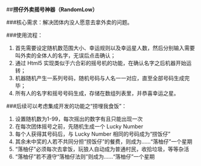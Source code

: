 
##**捞仔外卖摇号神器（RandomLow）**

###核心需求：解决团体内没人愿意去拿外卖的问题。
 
###使用流程：

 1. 首先需要设定随机数范围大小、幸运规则以及幸运星人数，然后分别输入需要叫外卖的全体人的名字，无误后点击确认；
 2. 通过 Html5 实现类似于六合彩的摇号机的功能，在确认名字之后机器开始运转；
 3. 机器随机产生一系列号码，随机号码与人名一一对应，直至全部号码生成完毕；
 4. 所有人的名字和摇号号码生成，存储在数组列表里，并恭喜幸运之星。

###后续可以考虑集成开发的功能之“捞埋我食饭”：

 1. 设置随机数为1-99，每次摇出的数字有且只能出现一次
 2. 在每次团体摇号之前，先随机生成一个 Lucky Number
 3. 每个人获得其号码后，与 Lucky Number 相同的号码成为“捞饭仔”
 4. 其余未中奖的人若不共同分担“捞饭仔”的餐费，则成为......“落柚仔”一个星期
 5. “落柚仔”必须每次去拿饭，玩狼人自动成为普通村民，收拾垃圾，等等杂活
 6. “落柚仔”若不遵守“落柚仔法则”则成为......“落柚仔”一个星期
